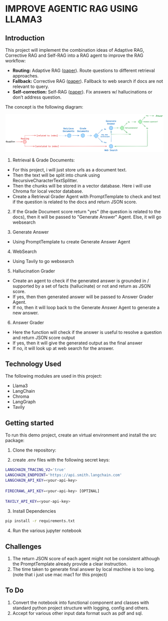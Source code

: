 # IMPROVE AGENTIC RAG USING LLAMA3

## Introduction

This project will implement the combination ideas of Adaptive RAG, Corrective RAG and Self-RAG into a RAG agent to improve the RAG workflow:

- **Routing:** Adaptive RAG ([paper](https://arxiv.org/abs/2403.14403)). Route questions to different retrieval approaches.
- **Fallback:** Corrective RAG ([paper](https://arxiv.org/pdf/2401.15884.pdf)). Fallback to web search if docs are not relevant to query.
- **Self-correction:** Self-RAG ([paper](https://arxiv.org/abs/2310.11511)). Fix answers w/ hallucinations or don’t address question.

The concept is the following diagram:

![The Concept](langgraph_adaptive_rag.png)

1. Retrieval & Grade Documents:

- For this project, i will just store urls as a document text.
- Then the text will be split into chunk using RecursiveCharacterTextSplitter.
- Then the chunks will be stored in a vector database. Here i will use Chroma for local vector database.
- Create a Retrieval Grader Agent with PromptTemplate to check and test if the question is related to the docs and return JSON score.

2. If the Grade Document score return "yes" (the question is related to the docs), then it will be passed to "Generate Answer" Agent. Else, it will go websearch

3. Generate Answer

- Using PromptTemplate tu create Generate Answer Agent

4. WebSearch

- Using Tavily to go websearch

5. Hallucination Grader

- Create an agent to check if the generated answer is grounded in / supported by a set of facts (hallucinate) or not and return as JSON score.
- If yes, then then generated answer will be passed to Answer Grader Agent.
- If no, then it will loop back to the Generate Answer Agent to generate a new answer.

6. Answer Grader

- Here the function will check if the answer is useful to resolve a question and return JSON score output
- If yes, then it will give the generated output as the final answer
- If no, it will look up at web search for the answer.

## Technology Used

The following modules are used in this project:

- Llama3
- LangChain
- Chroma
- LangGraph
- Tavily

## Getting started

To run this demo project, create an virtual environment and install the src package:

1. Clone the repository:

2. create .env files with the following secret keys:

```bash
LANGCHAIN_TRACING_V2='true'
LANGCHAIN_ENDPOINT='https://api.smith.langchain.com'
LANGCHAIN_API_KEY=<your-api-key>

FIRECRAWL_API_KEY=<your-api-key> [OPTINAL]

TAVILY_API_KEY=<your-api-key>
```

3. Install Dependencies

```bash
pip install -r requirements.txt
```

4. Run the various jupyter notebook

## Challenges

1. The return JSON score of each agent might not be consistent although the PromptTemplate already provide a clear instruction.
2. The time taken to generate final answer by local machine is too long. (note that i just use mac mac1 for this project)

## To Do

1. Convert the notebook into functional component and classes with standard python project structure with logging, config and others.
2. Accept for various other input data format such as pdf and sql.
